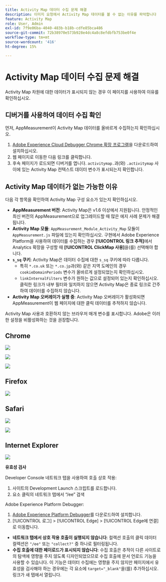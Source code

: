 ```yaml
---
title: Activity Map 데이터 수집 문제 해결
description: 이미지 요청에서 Activity Map 데이터를 볼 수 없는 이유를 파악합니다
feature: Activity Map
role: User, Admin
exl-id: 7f9e06ba-4040-483b-b18b-cdfe85bca486
source-git-commit: 72b38970e573b928e4dc4a8c8efdbfb753be0f4e
workflow-type: tm+mt
source-wordcount: '416'
ht-degree: 15%

---
```


# Activity Map 데이터 수집 문제 해결

Activity Map 차원에 대한 데이터가 표시되지 않는 경우 이 페이지를 사용하여 이유를 확인하십시오.

## 디버거를 사용하여 데이터 수집 확인

먼저, AppMeasurement이 Activity Map 데이터를 올바르게 수집하는지 확인하십시오.

1. [Adobe Experience Cloud Debugger Chrome 확장 프로그램](https://experienceleague.adobe.com/ko/docs/experience-platform/debugger/home)을 다운로드하여 설치하십시오.
2. 웹 페이지로 이동한 다음 링크를 클릭합니다.
3. 후속 페이지가 로드되면 디버거를 엽니다. `activitymap.`과(와) `.activitymap` 사이에 있는 Activity Map 컨텍스트 데이터 변수가 표시되는지 확인합니다.

## Activity Map 데이터가 없는 가능한 이유

다음 각 항목을 확인하여 Activity Map 구성 요소가 있는지 확인하십시오.

* **AppMeasurement 버전**: Activity Map은 v1.6 이상에서 지원됩니다. 안정적인 최신 버전의 AppMeasurement으로 업그레이드할 때 많은 에지 사례 문제가 해결됩니다.
* **Activity Map 모듈**: `AppMeasurement_Module_Activity_Map` 모듈이 `AppMeasurement.js` 파일에 있는지 확인하십시오. 구현에서 Adobe Experience Platform을 사용하여 데이터를 수집하는 경우 **[!UICONTROL 링크 추적]**&#x200B;에서 Analytics 확장을 구성할 때 **[!UICONTROL ClickMap 사용]**&#x200B;을(를) 선택해야 합니다.
* **`s_sq` 쿠키**: Activity Map은 데이터 수집에 대한 `s_sq` 쿠키에 따라 다릅니다.
   * 특히 `*.co.uk` 또는 `*.co.jp`과(와) 같은 지역 도메인의 경우 `cookieDomainPeriods` 변수가 올바르게 설정되었는지 확인하십시오.
   * `linkInternalFilters` 변수가 원하는 값으로 설정되어 있는지 확인하십시오. 클릭한 링크가 내부 필터와 일치하지 않으면 Activity Map은 종료 링크로 간주하여 데이터를 수집하지 않습니다.
* **Activity Map 오버레이가 실행 중**: Activity Map 오버레이가 활성화되면 AppMeasurement이 웹 페이지에 대한 클릭 데이터를 추적하지 않습니다.

Activity Map 사용과 호환하지 않는 브라우저 매개 변수를 표시합니다. Adobe은 이러한 설정을 비활성화하는 것을 권장합니다.

## Chrome

![](assets/Chrome1.png)

![](assets/Chrome2.png)

![](assets/Chrome3.png)

## Firefox

![](assets/Firefox.png)

## Safari

![](assets/Safari1.png)

![](assets/Safari2.png)

## Internet Explorer

![](assets/IE1.png)


**유효성 검사**

Developer Console 네트워크 탭을 사용하여 호출 상호 작용:

1. 사이트의 Development Launch 스크립트를 로드합니다.
1. 요소 클릭의 네트워크 탭에서 “/ee” 검색

Adobe Experience Platform Debugger:

1. [Adobe Experience Platform Debugger](https://chromewebstore.google.com/detail/adobe-experience-platform/bfnnokhpnncpkdmbokanobigaccjkpob)를 다운로드하여 설치합니다.
1. [!UICONTROL 로그] > [!UICONTROL Edge] > [!UICONTROL Edge에 연결]로 이동합니다.

* **네트워크 탭에서 상호 작용 호출이 실행되지 않습니다**: 컬렉션 호출의 클릭 데이터 컬렉션은 `"/ee"` 또는 `"collect?"` 중 하나로 필터링됩니다.
* **수집 호출에 대한 페이로드가 표시되지 않습니다**: 수집 호출은 추적이 다른 사이트로의 탐색에 영향을 주지 않도록 디자인되었으므로 수집 호출에 문서 언로드 기능을 사용할 수 있습니다. 이 기능은 데이터 수집에는 영향을 주지 않지만 페이지에서 유효성을 검사해야 하는 경우에는 각 요소에 `target="_blank"`을(를) 추가하십시오. 링크가 새 탭에서 열립니다.
